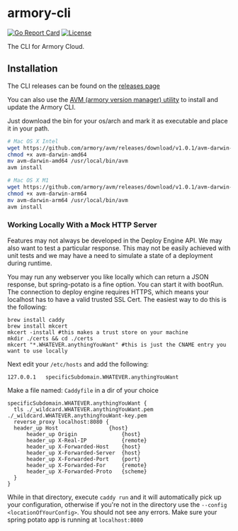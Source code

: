 # armory-cli
[![Go Report Card](https://goreportcard.com/badge/github.com/armory/armory-cli)](https://goreportcard.com/report/github.com/armory/armory-cli) [![License](https://img.shields.io/badge/License-Apache%202.0-blue.svg)](https://github.com/gojp/goreportcard/blob/master/LICENSE)

The CLI for Armory Cloud.

## Installation

The CLI releases can be found on the [releases page](https://github.com/armory/armory-cli/releases/latest)

You can also use the [AVM (armory version manager) utility](https://github.com/armory/avm/releases/latest) to install and update the Armory CLI.

Just download the bin for your os/arch and mark it as executable and place it in your path.

```bash
# Mac OS X Intel
wget https://github.com/armory/avm/releases/download/v1.0.1/avm-darwin-amd64
chmod +x avm-darwin-amd64
mv avm-darwin-amd64 /usr/local/bin/avm
avm install
```

```bash
# Mac OS X M1
wget https://github.com/armory/avm/releases/download/v1.0.1/avm-darwin-arm64
chmod +x avm-darwin-arm64
mv avm-darwin-arm64 /usr/local/bin/avm
avm install
```

### Working Locally With a Mock HTTP Server
Features may not always be developed in the Deploy Engine API. We may also want to test a particular response. This may not be easily 
achieved with unit tests and we may have a need to simulate a state of a deployment during runtime. 

You may run any webserver you like locally which can return a JSON response, but spring-potato is a fine option. You can 
start it with bootRun. The connection to deploy engine requires HTTPS, which means your localhost has to have a valid trusted
SSL Cert. The easiest way to do this is the following:

```
brew install caddy
brew install mkcert
mkcert -install #this makes a trust store on your machine
mkdir ./certs && cd ./certs
mkcert "*.WHATEVER.anythingYouWant" #this is just the CNAME entry you want to use locally
```
Next edit your `/etc/hosts` and add the following:
```aidl
127.0.0.1	specificSubdomain.WHATEVER.anythingYouWant
```
Make a file named: `Caddyfile` in a dir of your choice
```aidl
specificSubdomain.WHATEVER.anythingYouWant {
  tls ./_wildcard.WHATEVER.anythingYouWant.pem ./_wildcard.WHATEVER.anythingYouWant-key.pem
  reverse_proxy localhost:8080 {
  header_up Host                {host}
      header_up Origin              {host}
      header_up X-Real-IP           {remote}
      header_up X-Forwarded-Host    {host}
      header_up X-Forwarded-Server  {host}
      header_up X-Forwarded-Port    {port}
      header_up X-Forwarded-For     {remote}
      header_up X-Forwarded-Proto   {scheme}
  }
}

```
While in that directory, execute `caddy run` and it will automatically pick up your configuration, otherwise if you're not in
the directory use the `--config <locationOfYourConfig>`. You should not see any errors. Make sure your spring potato app
is running at `localhost:8080`  
